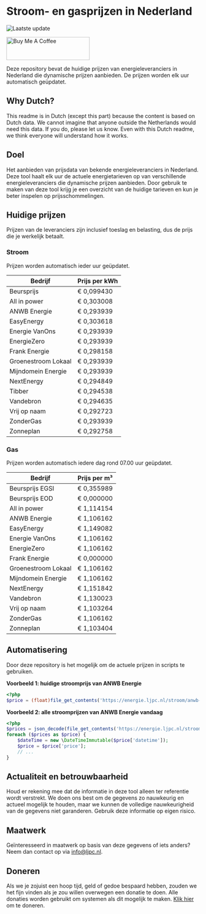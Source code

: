 # Stroom- en gasprijzen in Nederland

![Laatste update](https://img.shields.io/badge/laatste%20update-2023--09--15%2005%3A00%20CET-brightgreen)

<a href="https://www.buymeacoffee.com/Lars-" target="_blank"><img src="https://cdn.buymeacoffee.com/buttons/v2/default-orange.png" alt="Buy Me A Coffee" height="60" style="height: 60px !important;width: 217px !important;" ></a>

Deze repository bevat de huidige prijzen van energieleveranciers in Nederland die dynamische prijzen aanbieden. De prijzen worden elk uur automatisch geüpdatet.

## Why Dutch?

This readme is in Dutch (except this part) because the content is based on Dutch data. We cannot imagine that anyone outside the Netherlands would need this data. If you do, please let us know. Even with this Dutch readme, we think
everyone will understand how it works.

## Doel

Het aanbieden van prijsdata van bekende energieleveranciers in Nederland. Deze tool haalt elk uur de actuele energietarieven op van verschillende energieleveranciers die dynamische prijzen aanbieden. Door gebruik te maken van deze tool
krijg je een overzicht van de huidige tarieven en kun je beter inspelen op prijsschommelingen.

## Huidige prijzen

Prijzen van de leveranciers zijn inclusief toeslag en belasting, dus de prijs die je werkelijk betaalt.

### Stroom

Prijzen worden automatisch ieder uur geüpdatet.

 Bedrijf | Prijs per kWh 
---------|---------------
Beursprijs | € 0,099430
All in power | € 0,303008
ANWB Energie | € 0,293939
EasyEnergy | € 0,303618
Energie VanOns | € 0,293939
EnergieZero | € 0,293939
Frank Energie | € 0,298158
Groenestroom Lokaal | € 0,293939
Mijndomein Energie | € 0,293939
NextEnergy | € 0,294849
Tibber | € 0,294538
Vandebron | € 0,294635
Vrij op naam | € 0,292723
ZonderGas | € 0,293939
Zonneplan | € 0,292758


### Gas

Prijzen worden automatisch iedere dag rond 07.00 uur geüpdatet.

 Bedrijf | Prijs per m³ 
---------|--------------
Beursprijs EGSI | € 0,355989
Beursprijs EOD | € 0,000000
All in power | € 1,114154
ANWB Energie | € 1,106162
EasyEnergy | € 1,149082
Energie VanOns | € 1,106162
EnergieZero | € 1,106162
Frank Energie | € 0,000000
Groenestroom Lokaal | € 1,106162
Mijndomein Energie | € 1,106162
NextEnergy | € 1,151842
Vandebron | € 1,130023
Vrij op naam | € 1,103264
ZonderGas | € 1,106162
Zonneplan | € 1,103404


## Automatisering

Door deze repository is het mogelijk om de actuele prijzen in scripts te gebruiken.

**Voorbeeld 1: huidige stroomprijs van ANWB Energie**

```php
<?php
$price = (float)file_get_contents('https://energie.ljpc.nl/stroom/anwb-energie-nu.txt');

```

**Voorbeeld 2: alle stroomprijzen van ANWB Energie vandaag**

```php
<?php
$prices = json_decode(file_get_contents('https://energie.ljpc.nl/stroom/all-in-power-vandaag.json'),true);
foreach ($prices as $price) {
    $dateTime = new \DateTimeImmutable($price['datetime']);
    $price = $price['price'];
    // ...
}
```

## Actualiteit en betrouwbaarheid

Houd er rekening mee dat de informatie in deze tool alleen ter referentie wordt verstrekt. We doen ons best om de gegevens zo nauwkeurig en actueel mogelijk te houden, maar we kunnen de volledige nauwkeurigheid van de gegevens niet
garanderen. Gebruik deze informatie op eigen risico.

## Maatwerk

Geïnteresseerd in maatwerk op basis van deze gegevens of iets anders? Neem dan contact op
via [info@ljpc.nl](mailto:info@ljpc.nl?subject=Energie%20prijzen).

## Doneren

Als we je zojuist een hoop tijd, geld of gedoe bespaard hebben, zouden we het fijn vinden als je zou willen overwegen een
donatie te doen. Alle donaties worden gebruikt om systemen als dit mogelijk te
maken. [Klik hier](https://www.buymeacoffee.com/Lars-) om te doneren.
